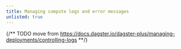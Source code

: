 ```yaml
---
title: Managing compute logs and error messages
unlisted: true
---
```


{/** TODO move from https://docs.dagster.io/dagster-plus/managing-deployments/controlling-logs **/}
